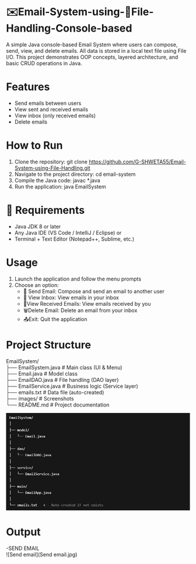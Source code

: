 # ✉️Email-System-using-📁File-Handling-Console-based
A simple Java console-based Email System where users can compose, send, view, and delete emails. All data is stored in a local text file using File I/O. This project demonstrates OOP concepts, layered architecture, and basic CRUD operations in Java.

# Features
- Send emails between users
- View sent and received emails
- View inbox (only received emails)
- Delete emails

# How to Run
1. Clone the repository: git clone https://github.com/G-SHWETA55/Email-System-using-File-Handling.git
2. Navigate to the project directory: cd email-system
3. Compile the Java code: javac *.java
4. Run the application: java EmailSystem

# 🔧 Requirements
- Java JDK 8 or later
- Any Java IDE (VS Code / IntelliJ / Eclipse) or
- Terminal + Text Editor (Notepad++, Sublime, etc.)

# Usage
1. Launch the application and follow the menu prompts
2. Choose an option:
   - 📩 Send Email: Compose and send an email to another user
   - 📮 View Inbox: View emails in your inbox
    - 📨View Received Emails: View emails received by you
    - 🗑️Delete Email: Delete an email from your inbox
    - 📤Exit: Quit the application

# Project Structure

EmailSystem/  
├── EmailSystem.java        # Main class (UI & Menu)  
├── Email.java              # Model class  
├── EmailDAO.java           # File handling (DAO layer)  
├── EmailService.java       # Business logic (Service layer)  
├── emails.txt              # Data file (auto-created)  
├── images/                 # Screenshots  
└── README.md               # Project documentation

![Structure](Structure.jpeg)

# Output 
-SEND EMAIL  
![Send email](Send email.jpg)


